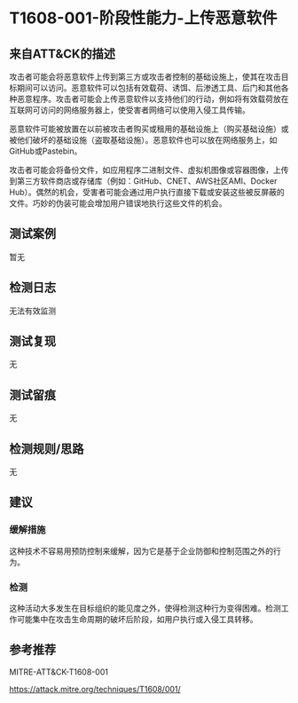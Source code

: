 # T1608-001-阶段性能力-上传恶意软件

## 来自ATT&CK的描述

攻击者可能会将恶意软件上传到第三方或攻击者控制的基础设施上，使其在攻击目标期间可以访问。恶意软件可以包括有效载荷、诱饵、后渗透工具、后门和其他各种恶意程序。攻击者可能会上传恶意软件以支持他们的行动，例如将有效载荷放在互联网可访问的网络服务器上，使受害者网络可以使用入侵工具传输。

恶意软件可能被放置在以前被攻击者购买或租用的基础设施上（购买基础设施）或被他们破坏的基础设施（盗取基础设施）。恶意软件也可以放在网络服务上，如GitHub或Pastebin。

攻击者可能会将备份文件，如应用程序二进制文件、虚拟机图像或容器图像，上传到第三方软件商店或存储库（例如：GitHub、CNET、AWS社区AMI、Docker Hub）。偶然的机会，受害者可能会通过用户执行直接下载或安装这些被反屏蔽的文件。巧妙的伪装可能会增加用户错误地执行这些文件的机会。

## 测试案例

暂无

## 检测日志

无法有效监测

## 测试复现

无

## 测试留痕

无

## 检测规则/思路

无

## 建议

### 缓解措施

这种技术不容易用预防控制来缓解，因为它是基于企业防御和控制范围之外的行为。

### 检测

这种活动大多发生在目标组织的能见度之外，使得检测这种行为变得困难。检测工作可能集中在攻击生命周期的破坏后阶段，如用户执行或入侵工具转移。

## 参考推荐

MITRE-ATT&CK-T1608-001

<https://attack.mitre.org/techniques/T1608/001/>
